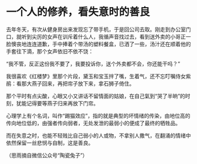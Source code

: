 # 一个人的修养，看失意时的善良

去年冬天，有次从健身房出来发现忘了带手机，于是回公司去取。刚走到办公室门口，就听到尖厉的女声在训斥着什么人，我循声音找过去，看到送外卖的小哥正一脸懊丧地连连道歉，手中捧着个带汤的塑料餐盒，已洒了一些，汤汁还在顺着他的手套往下滴，那个女声依旧不依不饶： 

“我不管，反正这份我不要了，我要投诉你，送个外卖都不会，你还能干吗？” 

我很喜欢《红楼梦》里那个片段，黛玉和宝玉拌了嘴，生着气，还不忘叮嘱侍女紫鹃：看那大燕子回来，再把帘子放下来，拿石狮子倚住。 

那个平时有点尖酸，心眼又小又讲话不留情面的姑娘，在自己氣到“哭了半晌”的时刻，犹能记得要等燕子归来再放下门帘。 

心理学上有个名词，叫作“踢猫效应”，指的就是典型的坏情绪的传染，由地位高的传向地位低的，由强者传向弱者，无处发泄的最弱小的便成了最终的牺牲品。 

而在失意之时，也能不轻贱比自己弱小的人或物，不拿别人撒气，在翻涌的情绪中依然保留一丝悲悯与自制，这是善良。 

（思雨摘自微信公众号“陶瓷兔子”）